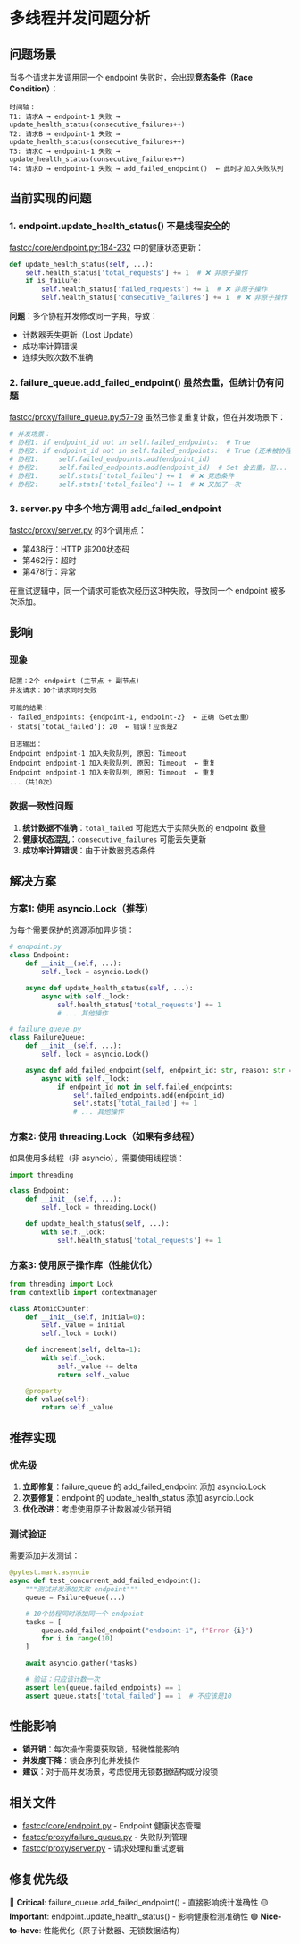 # 多线程并发问题分析

## 问题场景

当多个请求并发调用同一个 endpoint 失败时，会出现**竞态条件（Race Condition）**：

```
时间轴：
T1: 请求A → endpoint-1 失败 → update_health_status(consecutive_failures++)
T2: 请求B → endpoint-1 失败 → update_health_status(consecutive_failures++)
T3: 请求C → endpoint-1 失败 → update_health_status(consecutive_failures++)
T4: 请求D → endpoint-1 失败 → add_failed_endpoint()  ← 此时才加入失败队列
```

## 当前实现的问题

### 1. **endpoint.update_health_status() 不是线程安全的**

[fastcc/core/endpoint.py:184-232](../fastcc/core/endpoint.py#L184-L232) 中的健康状态更新：

```python
def update_health_status(self, ...):
    self.health_status['total_requests'] += 1  # ❌ 非原子操作
    if is_failure:
        self.health_status['failed_requests'] += 1  # ❌ 非原子操作
        self.health_status['consecutive_failures'] += 1  # ❌ 非原子操作
```

**问题**：多个协程并发修改同一字典，导致：
- 计数器丢失更新（Lost Update）
- 成功率计算错误
- 连续失败次数不准确

### 2. **failure_queue.add_failed_endpoint() 虽然去重，但统计仍有问题**

[fastcc/proxy/failure_queue.py:57-79](../fastcc/proxy/failure_queue.py#L57-L79) 虽然已修复重复计数，但在并发场景下：

```python
# 并发场景：
# 协程1: if endpoint_id not in self.failed_endpoints:  # True
# 协程2: if endpoint_id not in self.failed_endpoints:  # True (还未被协程1添加)
# 协程1:     self.failed_endpoints.add(endpoint_id)
# 协程2:     self.failed_endpoints.add(endpoint_id)  # Set 会去重，但...
# 协程1:     self.stats['total_failed'] += 1  # ❌ 竞态条件
# 协程2:     self.stats['total_failed'] += 1  # ❌ 又加了一次
```

### 3. **server.py 中多个地方调用 add_failed_endpoint**

[fastcc/proxy/server.py](../fastcc/proxy/server.py) 的3个调用点：
- 第438行：HTTP 非200状态码
- 第462行：超时
- 第478行：异常

在重试逻辑中，同一个请求可能依次经历这3种失败，导致同一个 endpoint 被多次添加。

## 影响

### 现象
```
配置：2个 endpoint (主节点 + 副节点)
并发请求：10个请求同时失败

可能的结果：
- failed_endpoints: {endpoint-1, endpoint-2}  ← 正确（Set去重）
- stats['total_failed']: 20  ← 错误！应该是2

日志输出：
Endpoint endpoint-1 加入失败队列, 原因: Timeout
Endpoint endpoint-1 加入失败队列, 原因: Timeout  ← 重复
Endpoint endpoint-1 加入失败队列, 原因: Timeout  ← 重复
...（共10次）
```

### 数据一致性问题
1. **统计数据不准确**：`total_failed` 可能远大于实际失败的 endpoint 数量
2. **健康状态混乱**：`consecutive_failures` 可能丢失更新
3. **成功率计算错误**：由于计数器竞态条件

## 解决方案

### 方案1: 使用 asyncio.Lock（推荐）

为每个需要保护的资源添加异步锁：

```python
# endpoint.py
class Endpoint:
    def __init__(self, ...):
        self._lock = asyncio.Lock()

    async def update_health_status(self, ...):
        async with self._lock:
            self.health_status['total_requests'] += 1
            # ... 其他操作
```

```python
# failure_queue.py
class FailureQueue:
    def __init__(self, ...):
        self._lock = asyncio.Lock()

    async def add_failed_endpoint(self, endpoint_id: str, reason: str = ""):
        async with self._lock:
            if endpoint_id not in self.failed_endpoints:
                self.failed_endpoints.add(endpoint_id)
                self.stats['total_failed'] += 1
                # ... 其他操作
```

### 方案2: 使用 threading.Lock（如果有多线程）

如果使用多线程（非 asyncio），需要使用线程锁：

```python
import threading

class Endpoint:
    def __init__(self, ...):
        self._lock = threading.Lock()

    def update_health_status(self, ...):
        with self._lock:
            self.health_status['total_requests'] += 1
```

### 方案3: 使用原子操作库（性能优化）

```python
from threading import Lock
from contextlib import contextmanager

class AtomicCounter:
    def __init__(self, initial=0):
        self._value = initial
        self._lock = Lock()

    def increment(self, delta=1):
        with self._lock:
            self._value += delta
            return self._value

    @property
    def value(self):
        return self._value
```

## 推荐实现

### 优先级
1. **立即修复**：failure_queue 的 add_failed_endpoint 添加 asyncio.Lock
2. **次要修复**：endpoint 的 update_health_status 添加 asyncio.Lock
3. **优化改进**：考虑使用原子计数器减少锁开销

### 测试验证

需要添加并发测试：

```python
@pytest.mark.asyncio
async def test_concurrent_add_failed_endpoint():
    """测试并发添加失败 endpoint"""
    queue = FailureQueue(...)

    # 10个协程同时添加同一个 endpoint
    tasks = [
        queue.add_failed_endpoint("endpoint-1", f"Error {i}")
        for i in range(10)
    ]

    await asyncio.gather(*tasks)

    # 验证：只应该计数一次
    assert len(queue.failed_endpoints) == 1
    assert queue.stats['total_failed'] == 1  # 不应该是10
```

## 性能影响

- **锁开销**：每次操作需要获取锁，轻微性能影响
- **并发度下降**：锁会序列化并发操作
- **建议**：对于高并发场景，考虑使用无锁数据结构或分段锁

## 相关文件

- [fastcc/core/endpoint.py](../fastcc/core/endpoint.py) - Endpoint 健康状态管理
- [fastcc/proxy/failure_queue.py](../fastcc/proxy/failure_queue.py) - 失败队列管理
- [fastcc/proxy/server.py](../fastcc/proxy/server.py) - 请求处理和重试逻辑

## 修复优先级

🔴 **Critical**: failure_queue.add_failed_endpoint() - 直接影响统计准确性
🟡 **Important**: endpoint.update_health_status() - 影响健康检测准确性
🟢 **Nice-to-have**: 性能优化（原子计数器、无锁数据结构）
